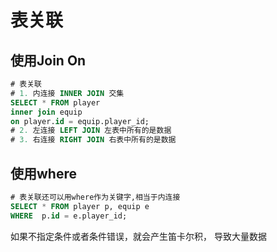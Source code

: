 # 表关联
## 使用Join On

```sql
# 表关联
# 1. 内连接 INNER JOIN 交集
SELECT * FROM player
inner join equip
on player.id = equip.player_id;
# 2. 左连接 LEFT JOIN 左表中所有的是数据     
# 3. 右连接 RIGHT JOIN 右表中所有的是数据
```

## 使用where

```sql
# 表关联还可以用where作为关键字,相当于内连接
SELECT * FROM player p, equip e
WHERE  p.id = e.player_id;
```

如果不指定条件或者条件错误，就会产生笛卡尔积，
导致大量数据

